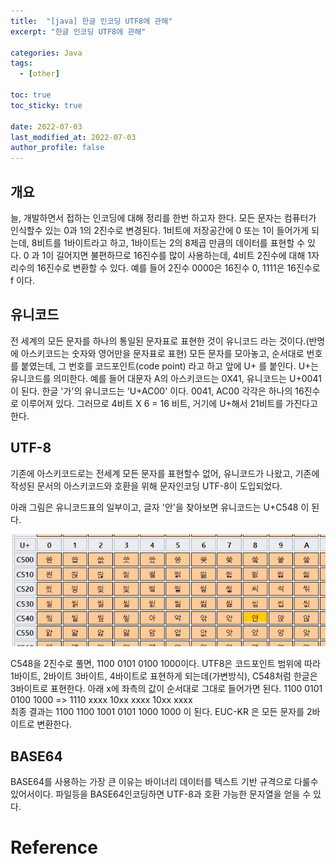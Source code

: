 ```yaml
---
title:  "[java] 한글 인코딩 UTF8에 관해"
excerpt: "한글 인코딩 UTF8에 관해"

categories: Java
tags:
  - [other]

toc: true
toc_sticky: true
 
date: 2022-07-03
last_modified_at: 2022-07-03
author_profile: false     
---
```



## 개요

늘, 개발하면서 접하는 인코딩에 대해 정리를 한번 하고자 한다. 모든 문자는 컴퓨터가 인식할수 있는 0과 1의 2진수로 변경된다.
1비트에 저장공간에 0 또는 1이 들어가게 되는데, 8비트를 1바이트라고 하고, 1바이트는 2의 8제곱 만큼의 데이터를 표현할 수 있다. 
0 과 1이 길어지면 불편하므로 16진수를 많이 사용하는데, 4비트 2진수에 대해 1자리수의 16진수로 변환할 수 있다. 
예를 들어 2진수 0000은 16진수 0, 1111은 16진수로 f 이다. 

## 유니코드

전 세계의 모든 문자를 하나의 통일된 문자표로 표현한 것이 유니코드 라는 것이다.(반명에 아스키코드는 숫자와 영어만을 문자표로 표현) 모든 문자를 모아놓고, 순서대로 번호를 붙였는데, 
그 번호를 코드포인트(code point) 라고 하고 앞에 U+ 를 붙인다. U+는 유니코드를 의미한다. 
예를 들어 대문자 A의 아스키코드는 0X41, 유니코드는 U+0041이 된다. 한글 '가'의 유니코드는 'U+AC00' 이다. 
0041, AC00 각각은 하나의 16진수로 이루어져 있다. 그러므로 4비트 X 6 = 16 비트, 거기에 U+해서 21비트를 가진다고 한다. 

## UTF-8

기존에 아스키코드로는 전세계 모든 문자를 표현할수 없어, 유니코드가 나왔고, 기존에 작성된 문서의 아스키코드와 호환을 위해 
문자인코딩 UTF-8이 도입되었다.

아래 그림은 유니코드표의 일부이고, 글자 '안'을 찾아보면 유니코드는 U+C548 이 된다. 

![image1](/assets/images/page13/img1.JPG)

C548을 2진수로 풀면, 1100 0101 0100 1000이다. 
UTF8은 코드포인트 범위에 따라 1바이트, 2바이트 3바이트, 4바이트로 표현하게 되는데(가변방식), C548처럼 한글은 3바이트로 표현한다. 
아래 x에 좌측의 값이 순서대로 그대로 들어가면 된다. 
1100 0101 0100 1000 => 1110 xxxx 10xx xxxx 10xx xxxx <br>
최종 결과는 1100 1100 1001 0101 1000 1000 이 된다.
EUC-KR 은 모든 문자를 2바이트로 변환한다. 

## BASE64

BASE64를 사용하는 가장 큰 이유는 바이너리 데이터를 텍스트 기반 규격으로 다룰수 있어서이다. 파일등을 BASE64인코딩하면 UTF-8과 호환 가능한 문자열을 얻을 수 있다.

# Reference
